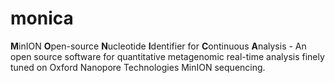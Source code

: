 # monica
**M**inION **O**pen-source **N**ucleotide **I**dentifier for **C**ontinuous **A**nalysis - An open source software for quantitative metagenomic real-time analysis finely tuned on Oxford Nanopore Technologies MinION sequencing.
